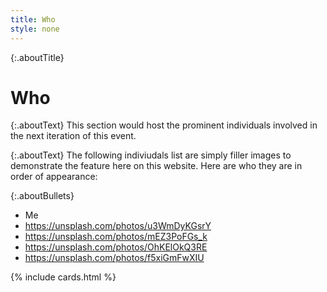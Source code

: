 ```yaml
---
title: Who
style: none
---
```


<!-- Note layouts won't work on posts if they are
     used in the way we are using the page right
     now. Not sure why
-->

<!-- Change this name -->

{:.aboutTitle}
# Who

{:.aboutText}
This section would host the prominent individuals involved in the next 
iteration of this event.  

{:.aboutText}
The following indiviudals list are simply filler images to demonstrate the
feature here on this website. Here are who they are in order of appearance:

{:.aboutBullets}
- Me
- https://unsplash.com/photos/u3WmDyKGsrY
- https://unsplash.com/photos/mEZ3PoFGs_k
- https://unsplash.com/photos/OhKElOkQ3RE
- https://unsplash.com/photos/f5xiGmFwXIU


{% include cards.html %}

<!-- | ![Speaker Man](../assets/meCompressed.jpg){:.portrait} ![Sad boy](../assets/sadBoy.png){:.portrait} | -->
